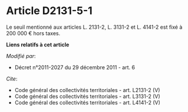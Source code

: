 # Article D2131-5-1

Le seuil mentionné aux articles L. 2131-2, L. 3131-2 et L. 4141-2 est fixé à 200 000 € hors taxes.

**Liens relatifs à cet article**

_Modifié par_:

  - Décret n°2011-2027 du 29 décembre 2011 - art. 6

_Cite_:

  - Code général des collectivités territoriales - art. L2131-2 (V)
  - Code général des collectivités territoriales - art. L3131-2 (V)
  - Code général des collectivités territoriales - art. L4141-2 (V)
